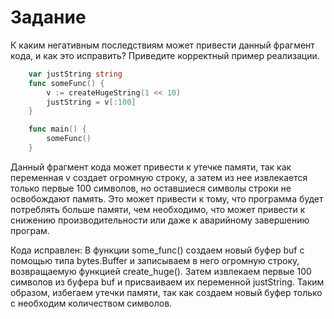 # Задание
К каким негативным последствиям может привести данный фрагмент кода, и как это исправить? Приведите корректный пример реализации.

```go
    var justString string
    func someFunc() {
        v := createHugeString(1 << 10)
        justString = v[:100]
    }

    func main() {
        someFunc()
    }
```
Данный фрагмент кода может привести к утечке памяти, так как переменная v создает огромную строку, а затем из нее извлекается только первые 100 символов, но оставшиеся символы строки не освобождают память. Это может привести к тому, что программа будет потреблять больше памяти, чем необходимо, что может привести к снижению производительности или даже к аварийному завершению програм.

Кода исправлен: В функции some_func() создаем новый буфер buf с помощью типа bytes.Buffer и записываем в него огромную строку, возвращаемую функцией create_huge(). Затем  извлекаем первые 100 символов из буфера buf и присваиваем их переменной justString. Таким образом,  избегаем утечки памяти, так как создаем новый буфер только с необходим количеством символов.